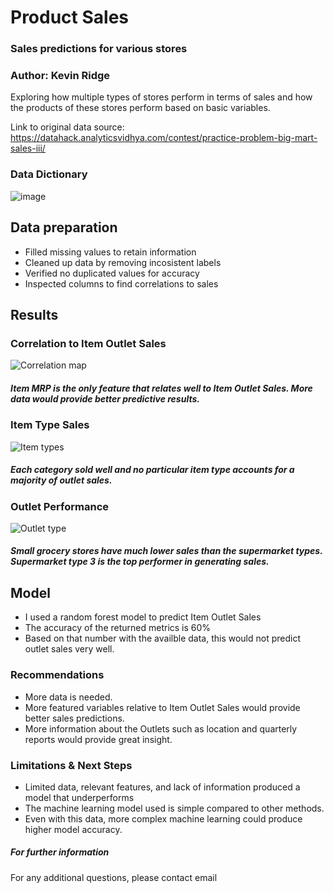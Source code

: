 # **Product Sales**
### Sales predictions for various stores
### Author: Kevin Ridge

Exploring how multiple types of stores perform in terms of sales and how the products of these stores perform based on basic variables.

Link to original data source: https://datahack.analyticsvidhya.com/contest/practice-problem-big-mart-sales-iii/

### **Data Dictionary**

![image](https://user-images.githubusercontent.com/126993169/230653647-9deec3e4-4899-4ad0-92b8-d38054aa5be6.png)

## **Data preparation**
- Filled missing values to retain information
- Cleaned up data by removing incosistent labels
- Verified no duplicated values for accuracy
- Inspected columns to find correlations to sales

## **Results**
### **Correlation to Item Outlet Sales**
![Correlation map](https://user-images.githubusercontent.com/126993169/230656021-4276269c-8da3-47a4-8d65-43febada6d29.png)
##### **Item MRP is the only feature that relates well to Item Outlet Sales. More data would provide better predictive results.**

### **Item Type Sales**
![Item types](https://user-images.githubusercontent.com/126993169/230657020-2beecd76-bb4f-4ee7-be4b-54bb8feac4c0.png)
##### **Each category sold well and no particular item type accounts for a majority of outlet sales.** 

### **Outlet Performance**
![Outlet type](https://user-images.githubusercontent.com/126993169/230658087-0ddcd73a-5e50-4920-b9d8-4f0c5d439087.png)
##### **Small grocery stores have much lower sales than the supermarket types. Supermarket type 3 is the top performer in generating sales.**

## **Model**
- I used a random forest model to predict Item Outlet Sales
- The accuracy of the returned metrics is 60%
- Based on that number with the availble data, this would not predict outlet sales very well.
### **Recommendations**
- More data is needed.
- More featured variables relative to Item Outlet Sales would provide better sales predictions.
- More information about the Outlets such as location and quarterly reports would provide great insight. 
### **Limitations & Next Steps**
- Limited data, relevant features, and lack of information produced a model that underperforms
- The machine learning model used is simple compared to other methods. 
- Even with this data, more complex machine learning could produce higher model accuracy. 

##### **For further information**
For any additional questions, please contact email
